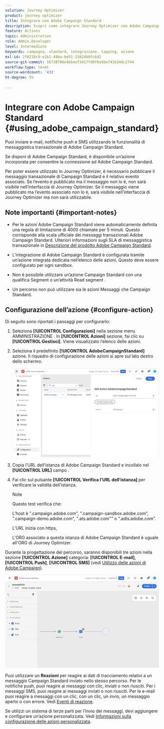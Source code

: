 ```yaml
---
solution: Journey Optimizer
product: journey optimizer
title: Integrare con Adobe Campaign Standard
description: Scopri come integrare Journey Optimizer con Adobe Campaign Standard
feature: Actions
topic: Administration
role: Admin,Developer
level: Intermediate
keywords: campagna, standard, integrazione, tapping, azione
exl-id: 2f0218c9-e1b1-44ba-be51-15824b9fc6d2
source-git-commit: 16738786e4ebeef3417fd0f6e5be741b348c2744
workflow-type: tm+mt
source-wordcount: '433'
ht-degree: 5%

---
```


# Integrare con Adobe Campaign Standard {#using_adobe_campaign_standard}

Puoi inviare e-mail, notifiche push e SMS utilizzando le funzionalità di messaggistica transazionale di Adobe Campaign Standard.

Se disponi di Adobe Campaign Standard, è disponibile un’azione incorporata per consentire la connessione ad Adobe Campaign Standard.

Per poter essere utilizzato in Journey Optimizer, è necessario pubblicare il messaggio transazionale di Campaign Standard e il relativo evento associato. Se l’evento è pubblicato ma il messaggio non lo è, non sarà visibile nell’interfaccia di Journey Optimizer. Se il messaggio viene pubblicato ma l’evento associato non lo è, sarà visibile nell’interfaccia di Journey Optimizer ma non sarà utilizzabile.

## Note importanti {#important-notes}

* Per le azioni Adobe Campaign Standard viene automaticamente definita una regola di limitazione di 4000 chiamate per 5 minuti. Questo corrisponde alla scala ufficiale dei messaggi transazionali Adobe Campaign Standard. Ulteriori informazioni sugli SLA di messaggistica transazionale in [Descrizione del prodotto Adobe Campaign Standard](https://helpx.adobe.com/it/legal/product-descriptions/campaign-standard.html).

* L’integrazione di Adobe Campaign Standard è configurata tramite un’azione integrata dedicata nell’elenco delle azioni. Questo deve essere configurato per ogni sandbox.

* Non è possibile utilizzare un’azione Campaign Standard con una qualifica Segment o un’attività Read segment .

* Un percorso non può utilizzare sia le azioni Messaggi che Campaign Standard.

## Configurazione dell’azione {#configure-action}

Di seguito sono riportati i passaggi per configurarlo:

1. Seleziona **[!UICONTROL Configurazioni]** nella sezione menu AMMINISTRAZIONE . In  **[!UICONTROL Azioni]** sezione, fai clic su **[!UICONTROL Gestisci]**. Viene visualizzato l’elenco delle azioni.

1. Seleziona il predefinito **[!UICONTROL AdobeCampaignStandard]** azione. Il riquadro di configurazione delle azioni si apre sul lato destro dello schermo.

   ![](assets/actioncampaign.png)

1. Copia l’URL dell’istanza di Adobe Campaign Standard e incollalo nel **[!UICONTROL URL]** campo .

1. Fai clic sul pulsante **[!UICONTROL Verifica l’URL dell’istanza]** per verificare la validità dell’istanza.

   >[!NOTE]
   >
   >Questo test verifica che:
   >
   >L’host è &quot;.campaign.adobe.com&quot;, &quot;.campaign-sandbox.adobe.com&quot;, &quot;.campaign-demo.adobe.com&quot;, &quot;.ats.adobe.com&quot;&quot; o &quot;.adls.adobe.com&quot;.
   >
   >L’URL inizia con https,
   >
   >L&#39;ORG associato a questa istanza di Adobe Campaign Standard è uguale all&#39;ORG di Journey Optimizer.

Durante la progettazione del percorso, saranno disponibili tre azioni nella sezione **[!UICONTROL Azione]** categoria: **[!UICONTROL E-mail]**, **[!UICONTROL Push]**, **[!UICONTROL SMS]** (vedi [Utilizzo delle azioni di Adobe Campaign](../building-journeys/using-adobe-campaign-standard.md)).

![](assets/journey58.png)

Puoi utilizzare un **Reazioni** per reagire ai dati di tracciamento relativi a un messaggio Campaign Standard inviato nello stesso percorso. Per le notifiche push, puoi reagire ai messaggi con clic, inviati o non riusciti. Per i messaggi SMS, puoi reagire ai messaggi inviati o non riusciti. Per le e-mail puoi reagire a messaggi con un clic, con un clic, un invio, un messaggio aperto o con errore. Vedi [Eventi di reazione](../building-journeys/reaction-events.md).

Se utilizzi un sistema di terze parti per l’invio dei messaggi, devi aggiungere e configurare un’azione personalizzata. Vedi [Informazioni sulla configurazione delle azioni personalizzata](../action/about-custom-action-configuration.md).
